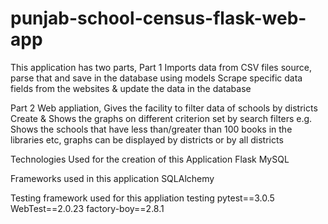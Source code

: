 # punjab-school-census-flask-web-app
This application has two parts,
Part 1
Imports data from CSV files source, parse that and save in the database using models
Scrape specific data fields from the websites & update the data in the database

Part 2
Web appliation, 
Gives the facility to filter data of schools by districts
Create & Shows the graphs on different criterion set by search filters e.g. 
Shows the schools that have less than/greater than 100 books in the libraries etc, 
graphs can be displayed by districts or by all districts



Technologies Used for the creation of this Application
Flask
MySQL

Frameworks used in this application
SQLAlchemy

Testing framework used for this appliation testing
pytest==3.0.5
WebTest==2.0.23
factory-boy==2.8.1
